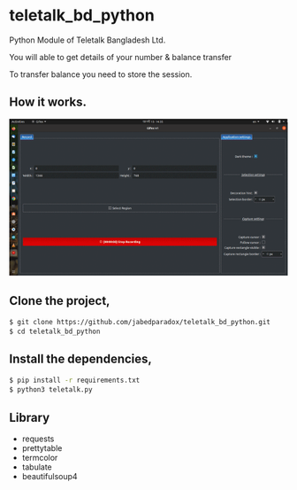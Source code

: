 # teletalk_bd_python

  Python Module of Teletalk Bangladesh Ltd.
  
  You will able to get details of your number & balance transfer
  
  To transfer balance you need to store the session.

## How it works.

[![](https://raw.githubusercontent.com/jabedparadox/teletalk_bd_python/main/teletalk_bd.gif)](https://github.com/jabedparadox/teletalk_bd_python/blob/main/teletalk_bd.webm)

## Clone the project,

```sh
$ git clone https://github.com/jabedparadox/teletalk_bd_python.git
$ cd teletalk_bd_python
```

## Install the dependencies,

```sh
$ pip install -r requirements.txt
$ python3 teletalk.py
```

## Library   

* requests
* prettytable
* termcolor
* tabulate
* beautifulsoup4

#
